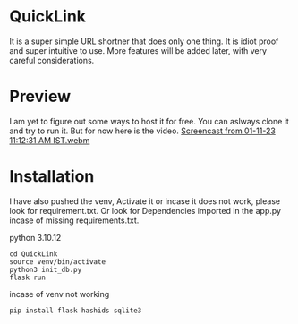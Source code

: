 # QuickLink

It is a super simple URL shortner that does only one thing. 
It is idiot proof and super intuitive to use. 
More features will be added later, with very careful considerations. 

# Preview

I am yet to figure out some ways to host it for free. You can aslways clone it
and try to run it. But for now here is the video. 
[Screencast from 01-11-23 11:12:31 AM IST.webm](https://github.com/Bibhuti05/QuickLink/assets/140835061/232c5c5e-0904-4f13-9dac-86b7f1c803f3)

# Installation
I have also pushed the venv, Activate it or incase it does not work, please look for requirement.txt. 
Or look for Dependencies imported in the app.py incase of missing requirements.txt. 



python 3.10.12



```
cd QuickLink
source venv/bin/activate
python3 init_db.py
flask run
```
incase of venv not working

```
pip install flask hashids sqlite3

```
